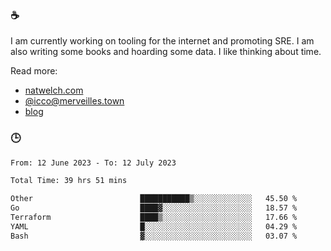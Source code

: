 ### ☕

I am currently working on tooling for the internet and promoting SRE. I am also writing some books and hoarding some data. I like thinking about time. 

Read more:

 - [natwelch.com](https://natwelch.com)
 - [@icco@merveilles.town](https://merveilles.town/@icco)
 - [blog](https://writing.natwelch.com)

### 🕒

<!--START_SECTION:waka-->

```txt
From: 12 June 2023 - To: 12 July 2023

Total Time: 39 hrs 51 mins

Other                        ███████████▒░░░░░░░░░░░░░   45.50 %
Go                           ████▓░░░░░░░░░░░░░░░░░░░░   18.57 %
Terraform                    ████▒░░░░░░░░░░░░░░░░░░░░   17.66 %
YAML                         █░░░░░░░░░░░░░░░░░░░░░░░░   04.29 %
Bash                         ▓░░░░░░░░░░░░░░░░░░░░░░░░   03.07 %
```

<!--END_SECTION:waka-->
